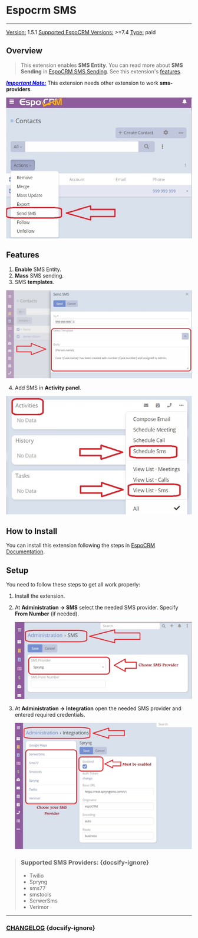 # Espocrm SMS

---

<ins class= "font1" > Version:</ins> 1.5.1
<ins class= "font1" > Supported EspoCRM Versions:</ins> >=7.4
<ins class= "font1" > Type:</ins> paid

## Overview

> This extension enables **SMS Entity**. You can read more about **SMS Sending** in [EspoCRM SMS Sending](https://docs.espocrm.com/administration/sms-sending/). See this extension's [features](/extensions/ebla-sms/README?id=features).

<font color="blue" style="text-decoration:underline"> ***Important Note:***</font> This extension needs other extension to work **sms-providers**.

![Overview](../../images/extensions/ebla-sms/overview.jpg ':size=600')

## Features

1. **Enable** SMS Entity.
2. **Mass** SMS sending.
3. SMS **templates**.

![Features](../../images/extensions/ebla-sms/features.jpg ':size=600')

4. Add SMS in **Activity panel**.

![Features](../../images/extensions/ebla-sms/activity-panel.jpg ':size=500')

## How to Install

You can install this extension following the steps in [EspoCRM Documentation](https://docs.espocrm.com/administration/extensions/).

## Setup

You need to follow these steps to get all work properly:


1. Install the extension.
2. At **Administration -> SMS** select the needed SMS provider. Specify **From Number** (if needed).

    ![SMS Provider](../../images/extensions/ebla-sms/sms-provider.jpg ':size=600')

3. At **Administration -> Integration** open the needed SMS provider and entered required credentials.

    ![Integration](../../images/extensions/ebla-sms/integration.jpg ':size=600')

> ### Supported SMS Providers: {docsify-ignore}
> - Twilio
> - Spryng
> - sms77
> - smstools
> - SerwerSms
> - Verimor

---

### <font color=gray> [CHANGELOG](extensions/ebla-sms/espocrm-ebla-sms-changelog.md) </font> {docsify-ignore}